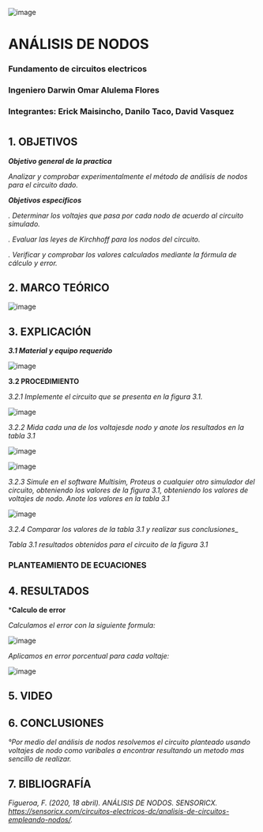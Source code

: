![image](https://user-images.githubusercontent.com/85728185/122873688-b1ff8480-d2f7-11eb-8db4-6c559deb9572.png)

# ANÁLISIS DE NODOS

### Fundamento de circuitos electricos
### Ingeniero  Darwin Omar Alulema Flores

### Integrantes: Erick Maisincho, Danilo Taco, David Vasquez
#

## 1. OBJETIVOS

***Objetivo general de la practica***

_Analizar y comprobar experimentalmente el método de análisis de nodos para el circuito dado._

***Objetivos especificos***

_. Determinar los voltajes que pasa por cada nodo de acuerdo al circuito simulado._

_. Evaluar las leyes de Kirchhoff para los nodos del circuito._

_. Verificar y comprobar los valores calculados mediante la fórmula de cálculo y error._

## 2. MARCO TEÓRICO 

![image](https://user-images.githubusercontent.com/84418933/122861107-7e672f00-d2e4-11eb-9ab4-24b4d676b30f.png)

## 3. EXPLICACIÓN

***3.1 Material y equipo requerido***

![image](https://user-images.githubusercontent.com/85259801/122858101-4f9a8a00-d2df-11eb-9e28-a4af3ed26df6.png)

**3.2 PROCEDIMIENTO**

_3.2.1 Implemente el circuito que se presenta en la figura 3.1._

![image](https://user-images.githubusercontent.com/85259801/122852805-d9922500-d2d6-11eb-8c91-07944287f51d.png)

_3.2.2 Mida cada una de los voltajesde nodo y anote los resultados en la tabla 3.1_

![image](https://user-images.githubusercontent.com/85728185/122853727-4a860c80-d2d8-11eb-8f97-574ead934788.png)

![image](https://user-images.githubusercontent.com/85728185/122854213-fc253d80-d2d8-11eb-8fef-07e4b67dfbb9.png)

_3.2.3 Simule en el software Multisim, Proteus o cualquier otro simulador del circuito, obteniendo los valores de la figura 3.1, obteniendo los valores de voltajes de nodo. Anote los valores en la tabla 3.1_

![image](https://user-images.githubusercontent.com/85728185/122853380-bfa51200-d2d7-11eb-828f-c02276eb7f97.png)

_3.2.4 Comparar los valores de la tabla 3.1 y realizar sus conclusiones__

_Tabla 3.1 resultados obtenidos para el circuito de la figura 3.1_


### PLANTEAMIENTO DE ECUACIONES


## 4. RESULTADOS

***Calculo  de error**

_Calculamos el error con la siguiente formula:_

![image](https://user-images.githubusercontent.com/85728185/122873253-27b72080-d2f7-11eb-9c4e-1d8bcbb37edd.png)

_Aplicamos en error porcentual para cada voltaje:_

![image](https://user-images.githubusercontent.com/85728185/122873443-6220bd80-d2f7-11eb-9ae4-8c29b588d0f2.png)

## 5. VIDEO

## 6. CONCLUSIONES

_°Por medio del análisis de nodos resolvemos el circuito planteado usando voltajes de nodo como varibales a encontrar resultando un metodo mas sencillo de realizar._

## 7. BIBLIOGRAFÍA 

_Figueroa, F. (2020, 18 abril). ANÁLISIS DE NODOS. SENSORICX. https://sensoricx.com/circuitos-electricos-dc/analisis-de-circuitos-empleando-nodos/._
